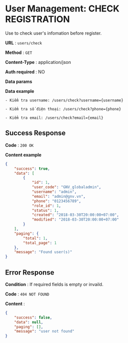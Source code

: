# User Management: CHECK REGISTRATION

Use to check user's infomation before register.

**URL** : `users/check`

**Method** : `GET`

**Content-Type** : application/json

**Auth required** : NO

**Data params**

**Data example**                            

    - Kiểm tra username: /users/check?username={username}

    - Kiểm tra số điện thoại: /users/check?phone={phone}

    - Kiểm tra email: /users/check?email={email}

## Success Response

**Code** : `200 OK`

**Content example**

```json
{
    "success": true,
    "data": [
        {
            "id": 1,
            "user_code": "GNV_globaladmin",
            "username": "admin",
            "email": "admin@gnv.vn",
            "phone": "0123456789",
            "role_id": 1,
            "status": 1,
            "created": "2018-03-30T20:00:00+07:00",
            "modified": "2018-03-30T20:00:00+07:00"
        }
    ],
    "paging": {
        "total": 1,
        "total_page": 1
    },
    "message": "Found user(s)"
}
```

## Error Response

**Condition** : If required fields is empty or invaild.

**Code** : `404 NOT FOUND`

**Content** :

```json
{
    "success": false,
    "data": null,
    "paging": [],
    "message": "user not found"
}
```